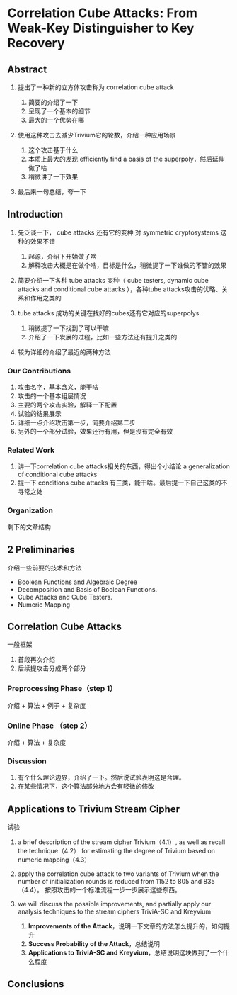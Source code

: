 
# Correlation Cube Attacks: From Weak-Key Distinguisher to Key Recovery

## Abstract

1. 提出了一种新的立方体攻击称为 correlation cube attack
   1. 简要的介绍了一下
   2. 呈现了一个基本的细节
   3. 最大的一个优势在哪

2. 使用这种攻击去减少Trivium它的轮数，介绍一种应用场景
   1. 这个攻击基于什么
   2. 本质上最大的发现 efficiently find a basis of the superpoly，然后延伸做了啥
   3. 稍微讲了一下效果

3. 最后来一句总结，夸一下

## Introduction

1. 先泛谈一下， cube attacks 还有它的变种 对 symmetric cryptosystems 这种的效果不错
   1. 起源，介绍下开始做了啥
   2. 解释攻击大概是在做个啥，目标是什么，稍微提了一下谁做的不错的效果

2. 简要介绍一下各种 tube attacks 变种（ cube testers, dynamic cube attacks and conditional cube attacks ），各种tube attacks攻击的优略、关系和作用之类的

3. tube attacks 成功的关键在找好的cubes还有它对应的superpolys
   1. 稍微提了一下找到了可以干嘛
   2. 介绍了一下发展的过程，比如一些方法还有提升之类的
4. 较为详细的介绍了最近的两种方法

### Our Contributions

1. 攻击名字，基本含义，能干啥
2. 攻击的一个基本组层情况
3. 主要的两个攻击实验，解释一下配置
4. 试验的结果展示
5. 详细一点介绍攻击第一步，简要介绍第二步
6. 另外的一个部分试验，效果还行有用，但是没有完全有效

### Related Work

1. 讲一下correlation cube attacks相关的东西，得出个小结论 a generalization of conditional cube attacks
2. 提一下 conditions cube attacks 有三类，能干啥。最后提一下自己这类的不寻常之处

### Organization

剩下的文章结构

## 2 Preliminaries

介绍一些前要的技术和方法

- Boolean Functions and Algebraic Degree
- Decomposition and Basis of Boolean Functions.
- Cube Attacks and Cube Testers.
- Numeric Mapping

## Correlation Cube Attacks

一般框架

1. 首段再次介绍
2. 后续提攻击分成两个部分

### Preprocessing Phase（step 1）

介绍 + 算法 + 例子 + 复杂度

### Online Phase （step 2）

介绍 + 算法 + 复杂度

### Discussion

1. 有个什么理论边界，介绍了一下。然后说试验表明这是合理。
2. 在某些情况下，这个算法部分地方会有轻微的修改

## Applications to Trivium Stream Cipher

试验

1. a brief description of the stream cipher Trivium（4.1）, as well as recall the technique（4.2） for estimating the degree of Trivium based on numeric mapping（4.3）

2. apply the correlation cube attack to two variants of Trivium when the number of initialization rounds is reduced from 1152 to 805 and 835（4.4）。 按照攻击的一个标准流程一步一步展示这些东西。
  
3. we will discuss the possible improvements, and partially apply our analysis techniques to the stream ciphers TriviA-SC and Kreyvium
   1. **Improvements of the Attack**，说明一下文章的方法怎么提升的，如何提升
   2. **Success Probability of the Attack**，总结说明
   3. **Applications to TriviA-SC and Kreyvium**，总结说明这块做到了一个什么程度

## Conclusions
